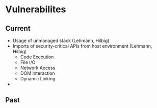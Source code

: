 # Vulnerabilites
## Current
- Usage of unmanaged stack (Lehmann, Hilbig)
- Imports of security-critical APIs from host environment (Lehmann, Hilbig)
	- Code Execution
	- File I/O
	- Network Access
	- DOM Interaction
	- Dynamic Linking
- 

## Past
